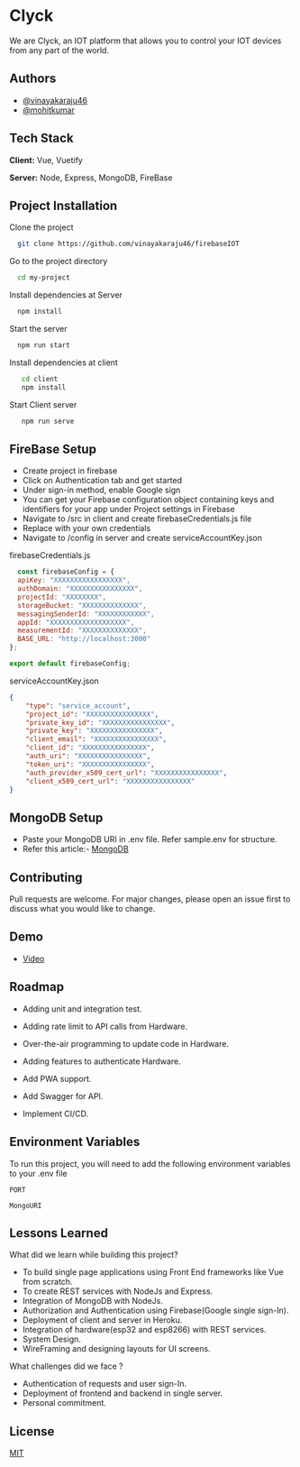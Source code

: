 
# Clyck

We are Clyck, an IOT platform that allows you to control your IOT devices from any part of the world.




## Authors

- [@vinayakaraju46](https://github.com/vinayakaraju46)
- [@mohitkumar](https://github.com/mohitkumartoshniwal)

  
## Tech Stack

**Client:** Vue, Vuetify

**Server:** Node, Express, MongoDB, FireBase

  
## Project Installation

Clone the project

```bash
  git clone https://github.com/vinayakaraju46/firebaseIOT
```

Go to the project directory

```bash
  cd my-project
```

Install dependencies at Server

```bash
  npm install
```

Start the server

```bash
  npm run start
```

Install dependencies at client

```bash
   cd client
   npm install

```
Start Client server

```bash
   npm run serve
```



  
## FireBase Setup 

* Create project in firebase
* Click on Authentication tab and get started
* Under sign-in method, enable Google sign
* You can get your Firebase configuration object containing keys and identifiers for your app under Project settings in Firebase
* Navigate to /src in client and create firebaseCredentials.js file
* Replace with your own credentials
* Navigate to /config in server and create serviceAccountKey.json

firebaseCredentials.js
```javascript 
  const firebaseConfig = {
  apiKey: "XXXXXXXXXXXXXXXXX",
  authDomain: "XXXXXXXXXXXXXXXX",
  projectId: "XXXXXXXX",
  storageBucket: "XXXXXXXXXXXXXX",
  messagingSenderId: "XXXXXXXXXXXX",
  appId: "XXXXXXXXXXXXXXXXXXX",
  measurementId: "XXXXXXXXXXXXXX",
  BASE_URL: "http://localhost:3000"
};

export default firebaseConfig;
```


serviceAccountKey.json
```json
{
    "type": "service_account",
    "project_id": "XXXXXXXXXXXXXXXX",
    "private_key_id": "XXXXXXXXXXXXXXXX",
    "private_key": "XXXXXXXXXXXXXXXX",
    "client_email": "XXXXXXXXXXXXXXXX",
    "client_id": "XXXXXXXXXXXXXXXX",
    "auth_uri": "XXXXXXXXXXXXXXXX",
    "token_uri": "XXXXXXXXXXXXXXXX",
    "auth_provider_x509_cert_url": "XXXXXXXXXXXXXXXX",
    "client_x509_cert_url": "XXXXXXXXXXXXXXXX"
}
```
## MongoDB Setup
* Paste your MongoDB URI in .env file. Refer sample.env for structure. 
* Refer this article:- [MongoDB](https://www.mongodb.com/blog/post/quick-start-nodejs-mongodb--how-to-get-connected-to-your-database)

    
## Contributing

Pull requests are welcome. For major changes, please open an issue first to discuss what you would like to change.





  
## Demo
* [Video](https://youtu.be/xFSsMLk_2QA)


  
## Roadmap

- Adding unit and integration test. 

- Adding rate limit to API calls from Hardware.

- Over-the-air programming to update code in Hardware. 

- Adding features to authenticate Hardware.

- Add PWA support.

- Add Swagger for API.
- Implement CI/CD.
## Environment Variables

To run this project, you will need to add the following environment variables to your .env file

`PORT`

`MongoURI`

  
## Lessons Learned

What did we learn while building this project? 

* To build single page applications using Front End frameworks like Vue from scratch.
* To create REST services with NodeJs and Express.
* Integration of MongoDB with NodeJs.
* Authorization and Authentication using Firebase(Google single sign-In).
* Deployment of client and server in Heroku. 
* Integration of hardware(esp32 and esp8266) with REST services.
* System Design.
* WireFraming and designing layouts for UI screens.

What challenges did we face ?
* Authentication of requests and user sign-In.
* Deployment of frontend and backend in single server.
* Personal commitment.

## License

[MIT](https://choosealicense.com/licenses/mit/)

  
